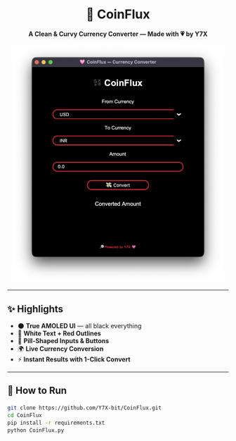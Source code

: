 <div align="center">

# 💱 CoinFlux  
**A Clean & Curvy Currency Converter — Made with 💗 by Y7X**

<img src="assets/1.png" width="480" alt="CoinFlux UI"/>

</div>

---

## ✨ Highlights

- 🌑 **True AMOLED UI** — all black everything
- 🎨 **White Text + Red Outlines**
- 🧊 **Pill-Shaped Inputs & Buttons**
- 🌍 **Live Currency Conversion**
- ⚡ **Instant Results with 1-Click Convert**

---

## 🔧 How to Run

```bash
git clone https://github.com/Y7X-bit/CoinFlux.git
cd CoinFlux
pip install -r requirements.txt
python CoinFlux.py